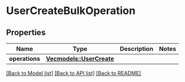 # UserCreateBulkOperation

## Properties

Name | Type | Description | Notes
------------ | ------------- | ------------- | -------------
**operations** | [**Vec<models::UserCreate>**](UserCreate.md) |  | 

[[Back to Model list]](../README.md#documentation-for-models) [[Back to API list]](../README.md#documentation-for-api-endpoints) [[Back to README]](../README.md)


